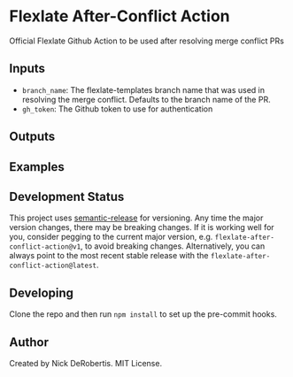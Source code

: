 # Flexlate After-Conflict Action

Official Flexlate Github Action to be used after resolving merge conflict PRs

## Inputs

- `branch_name`: The flexlate-templates branch name that was used in resolving the merge conflict. Defaults to the branch name of the PR.
- `gh_token`: The Github token to use for authentication

## Outputs

## Examples

## Development Status

This project uses [semantic-release](https://github.com/semantic-release/semantic-release) for versioning.
Any time the major version changes, there may be breaking changes. If it is working well for you, consider
pegging to the current major version, e.g. `flexlate-after-conflict-action@v1`, to avoid breaking changes. Alternatively,
you can always point to the most recent stable release with the `flexlate-after-conflict-action@latest`.

## Developing

Clone the repo and then run `npm install` to set up the pre-commit hooks.

## Author

Created by Nick DeRobertis. MIT License.
